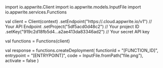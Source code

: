 import io.appwrite.Client
import io.appwrite.models.InputFile
import io.appwrite.services.Functions

val client = Client(context)
    .setEndpoint("https://<REGION>.cloud.appwrite.io/v1") // Your API Endpoint
    .setProject("5df5acd0d48c2") // Your project ID
    .setKey("919c2d18fb5d4...a2ae413da83346ad2") // Your secret API key

val functions = Functions(client)

val response = functions.createDeployment(
    functionId = "[FUNCTION_ID]",
    entrypoint = "[ENTRYPOINT]",
    code = InputFile.fromPath("file.png"),
    activate = false
)
